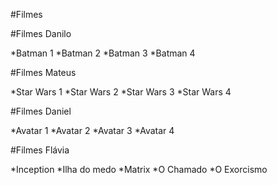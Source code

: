 #Filmes

#Filmes Danilo

*Batman 1
*Batman 2
*Batman 3
*Batman 4


#Filmes Mateus

*Star Wars 1
*Star Wars 2
*Star Wars 3
*Star Wars 4


#Filmes Daniel

*Avatar 1
*Avatar 2
*Avatar 3
*Avatar 4


#Filmes Flávia

*Inception
*Ilha do medo
*Matrix
*O Chamado
*O Exorcismo

